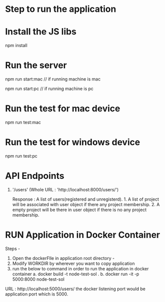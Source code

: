Step to run the application 
================================

# Install the JS libs
  npm install

# Run the server
  npm run start:mac // if running machine is mac
  
  
  npm run start:pc // if running machine is pc
  
# Run the test for mac device
  npm run test:mac

# Run the test for windows device
  npm run test:pc


# API Endpoints

1. '/users' (Whole URL : 'http://localhost:8000/users/')
    
    Response : A list of users(registered and unregisterd).
                 1. A list of project will be associated with user object if there any project membership.
                 2. A empty project will be there in user object if there is no any project membership.

# RUN Application in Docker Container

Steps -
 1. Open the dockerFIle in application root directory -
 2. Modify WORKDIR by wherever you want to copy application
 3. run the below to command in order to run the application in docker container 
    a.  docker build -t node-test-sol .
    b.  docker run -it -p 5000:8000 node-test-sol
  
URL : http://localhost:5000/users/ 
the docker listening port would be application port which is 5000.
